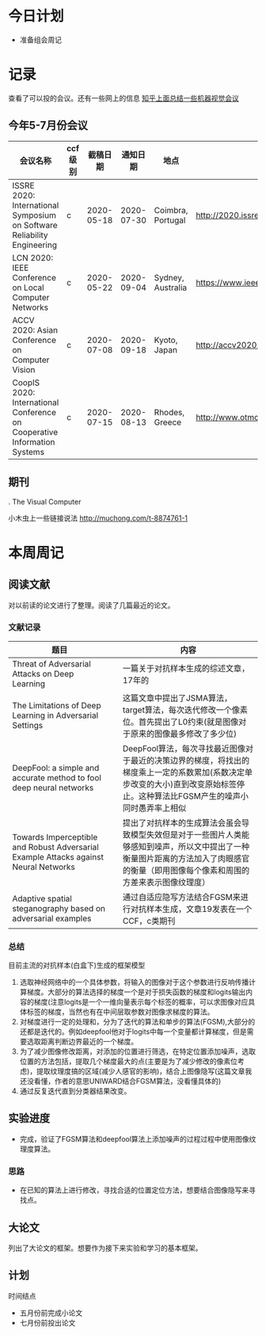# 今日计划
- 准备组会周记

# 记录
查看了可以投的会议。还有一些网上的信息
[知乎上面总结一些机器视觉会议](https://zhuanlan.zhihu.com/p/28037164)
## 今年5-7月份会议
|会议名称|ccf级别|截稿日期|通知日期|地点|链接|
|---|---|---|---|---|---|
|ISSRE 2020: International Symposium on Software Reliability Engineering|c|2020-05-18|2020-07-30|Coimbra, Portugal|http://2020.issre.net/|
|LCN 2020: IEEE Conference on Local Computer Networks|c|2020-05-22|2020-09-04|Sydney, Australia|https://www.ieeelcn.org/|
|ACCV 2020: Asian Conference on Computer Vision|c|2020-07-08|2020-09-18|Kyoto, Japan|http://accv2020.kyoto/|
|CoopIS 2020: International Conference on Cooperative Information Systems|c|2020-07-15|2020-08-13|Rhodes, Greece|http://www.otmconferences.org/index.php/conferences/coopis20|


## 期刊 
. The Visual Computer

小木虫上一些链接说法
http://muchong.com/t-8874761-1
# 本周周记
## 阅读文献
对以前读的论文进行了整理。阅读了几篇最近的论文。
### 文献记录
|题目||内容|
|---|---|---|
|Threat of Adversarial Attacks on Deep Learning||一篇关于对抗样本生成的综述文章，17年的|
|The Limitations of Deep Learning in Adversarial Settings||这篇文章中提出了JSMA算法，target算法，每次迭代修改一个像素位。首先提出了L0约束(就是图像对于原来的图像最多修改了多少位)|
|DeepFool: a simple and accurate method to fool deep neural networks||DeepFool算法，每次寻找最近图像对于最近的决策边界的梯度，将找出的梯度乘上一定的系数累加(系数决定单步改变的大小)直到改变原始标签停止。这种算法比FGSM产生的噪声小同时愚弄率上相似|
|Towards Imperceptible and Robust Adversarial Example Attacks against Neural Networks||提出了对抗样本的生成算法会虽会导致模型失效但是对于一些图片人类能够感知到噪声，所以文中提出了一种衡量图片距离的方法加入了肉眼感官的衡量（即用图像每个像素和周围的方差来表示图像纹理度）|
|Adaptive spatial steganography based on adversarial examples||通过自适应隐写方法结合FGSM来进行对抗样本生成，文章19发表在一个CCF，c类期刊|

### 总结
目前主流的对抗样本(白盒下)生成的框架模型
1. 选取神经网络中的一个具体参数，将输入的图像对于这个参数进行反响传播计算梯度。大部分的算法选择的梯度一个是对于损失函数的梯度和logits输出内容的梯度(注意logits是一个一维向量表示每个标签的概率，可以求图像对应具体标签的梯度，当然也有在中间层取参数对图像求梯度的算法。
2. 对梯度进行一定的处理和，分为了迭代的算法和单步的算法(FGSM),大部分的还都是迭代的。例如deepfool他对于logits中每一个变量都计算梯度，但是需要选取距离判断边界最近的一个梯度。
3. 为了减少图像修改距离，对添加的位置进行筛选，在特定位置添加噪声，选取位置的方法包括，提取几个梯度最大的点(主要是为了减少修改的像素位考虑)，提取纹理度搞的区域(减少人感官的影响)，结合上图像隐写(这篇文章我还没看懂，作者的意思UNIWARD结合FGSM算法，没看懂具体的)
4. 通过反复迭代直到分类器结果改变。



## 实验进度
- 完成，验证了FGSM算法和deepfool算法上添加噪声的过程过程中使用图像纹理度算法。


### 思路
- 在已知的算法上进行修改，寻找合适的位置定位方法，想要结合图像隐写来寻找点。


## 大论文
列出了大论文的框架。想要作为接下来实验和学习的基本框架。

## 计划
时间结点
- 五月份前完成小论文
- 七月份前投出论文


